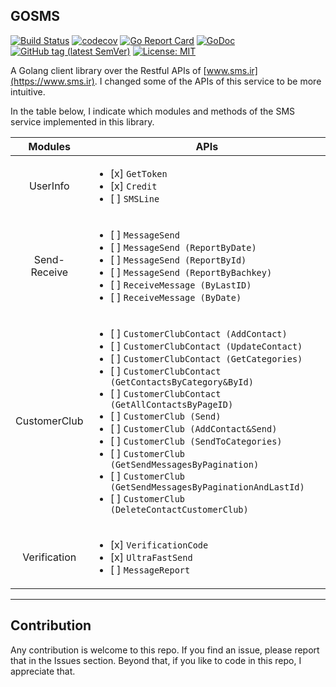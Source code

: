 ## GOSMS

[![Build Status](https://travis-ci.org/amirhosseinab/gosms.svg?branch=master)](https://travis-ci.org/amirhosseinab/gosms)
[![codecov](https://codecov.io/gh/amirhosseinab/gosms/branch/master/graph/badge.svg)](https://codecov.io/gh/amirhosseinab/gosms)
[![Go Report Card](https://goreportcard.com/badge/github.com/amirhosseinab/gosms)](https://goreportcard.com/report/github.com/amirhosseinab/gosms)
[![GoDoc](https://godoc.org/github.com/amirhosseinab/gosms?status.svg)](https://godoc.org/github.com/amirhosseinab/gosms)
[![GitHub tag (latest SemVer)](https://img.shields.io/github/tag/amirhosseinab/gosms.svg?color=b03cca&label=version)](https://github.com/amirhosseinab/gosms/tags)
[![License: MIT](https://img.shields.io/badge/License-MIT-yellow.svg)](https://opensource.org/licenses/MIT)

A Golang client library over the Restful APIs of [www.sms.ir](https://www.sms.ir).
I changed some of the APIs of this service to be more intuitive. 

In the table below, I indicate which modules and methods of the SMS service implemented in this library.

Modules| APIs
:---:|---
UserInfo| <ul><li>[x] `GetToken`</li><li>[x] `Credit`</li><li>[ ] `SMSLine`</li></ul>
Send-Receive|<ul><li>[ ] `MessageSend`</li><li>[ ] `MessageSend (ReportByDate)`</li><li>[ ] `MessageSend (ReportById)`</li><li>[ ] `MessageSend (ReportByBachkey)`</li><li>[ ] `ReceiveMessage (ByLastID)`</li><li>[ ] `ReceiveMessage (ByDate)`</li></ul>
CustomerClub|<ul><li>[ ] `CustomerClubContact (AddContact)`</li><li>[ ] `CustomerClubContact (UpdateContact)`</li><li>[ ] `CustomerClubContact (GetCategories)`</li><li>[ ] `CustomerClubContact (GetContactsByCategory&ById)`</li><li>[ ] `CustomerClubContact (GetAllContactsByPageID)`</li><li>[ ] `CustomerClub (Send)`</li><li>[ ] `CustomerClub (AddContact&Send)`</li><li>[ ] `CustomerClub (SendToCategories)`</li><li>[ ] `CustomerClub (GetSendMessagesByPagination)`</li><li>[ ] `CustomerClub (GetSendMessagesByPaginationAndLastId)`</li><li>[ ] `CustomerClub (DeleteContactCustomerClub)`</li></ul>
Verification|<ul><li>[x] `VerificationCode`</li><li>[x] `UltraFastSend`</li><li>[ ] `MessageReport`</li></ul>

---
## Contribution
Any contribution is welcome to this repo. If you find an issue, please report that in the Issues section.
Beyond that, if you like to code in this repo, I appreciate that.
